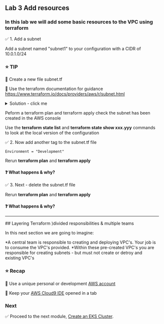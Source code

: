 ## Lab 3 Add resources

### In this lab we will add some basic resources to the VPC using terraform

:white_check_mark: 1. Add a subnet

Add a subnet named "subnet1" to your configuration with a CIDR of 10.0.1.0/24

### :star: TIP

:key: Create a new file subnet.tf

:key: Use the terraform documentation for guidance https://www.terraform.io/docs/providers/aws/r/subnet.html
   
<details>
<summary>Solution - click me</summary>
<p>
subnet.tf

```
resource "aws_subnet" "main" {
  vpc_id     = "${aws_vpc.main.id}"
  cidr_block = "10.0.1.0/24"

  tags = {
    Name = "Main"
  }
}

```
<p>
</details>


Peform a terraform plan and terraform apply
check the subnet has been created in the AWS console

Use the **terraform state list** and **terraform state show xxx.yyy**  commands to look at the local version of the configuration

:white_check_mark: 2. Now add another tag to the subnet.tf file 
```
Environment = "Development"
```

Rerun **terraform plan** and **terraform apply**

#### :question: What happens & why?


:white_check_mark: 3.  Next - delete the subnet.tf file

Rerun **terraform plan** and **terraform apply**

#### :question: What happens & why?



---

## Layering Terraform )divided responsibilities & multiple teams

In this next section we are going to imagine:

*A central team is responsible to creating and deploying VPC's. Your job is to consume the VPC's provided.
*Within these pre-created VPC's you are responsible for creating subnets - but must not create or detroy and existing VPC's








### :star: Recap

:key: Use a unique personal or development [AWS account](#aws-account)

:key: Keep your [AWS Cloud9 IDE](#aws-cloud9-ide) opened in a tab

### Next

:white_check_mark: Proceed to the next module, [Create an EKS Cluster](../create_eks).



